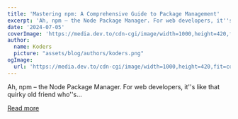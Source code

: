 ```yaml
---
title: 'Mastering npm: A Comprehensive Guide to Package Management'
excerpt: 'Ah, npm – the Node Package Manager. For web developers, it''s like that quirky old friend who''s...'
date: '2024-07-05'
coverImage: 'https://media.dev.to/cdn-cgi/image/width=1000,height=420,fit=cover,gravity=auto,format=auto/https%3A%2F%2Fdev-to-uploads.s3.amazonaws.com%2Fuploads%2Farticles%2Fqa1w5zj67c2pmq8mz5xg.png'
author:
  name: Koders
  picture: "assets/blog/authors/koders.png"
ogImage:
  url: 'https://media.dev.to/cdn-cgi/image/width=1000,height=420,fit=cover,gravity=auto,format=auto/https%3A%2F%2Fdev-to-uploads.s3.amazonaws.com%2Fuploads%2Farticles%2Fqa1w5zj67c2pmq8mz5xg.png'
---
```


Ah, npm – the Node Package Manager. For web developers, it''s like that quirky old friend who''s...

[Read more](https://dev.to/chiragagg5k/mastering-npm-a-comprehensive-guide-to-package-management-3h0m)

